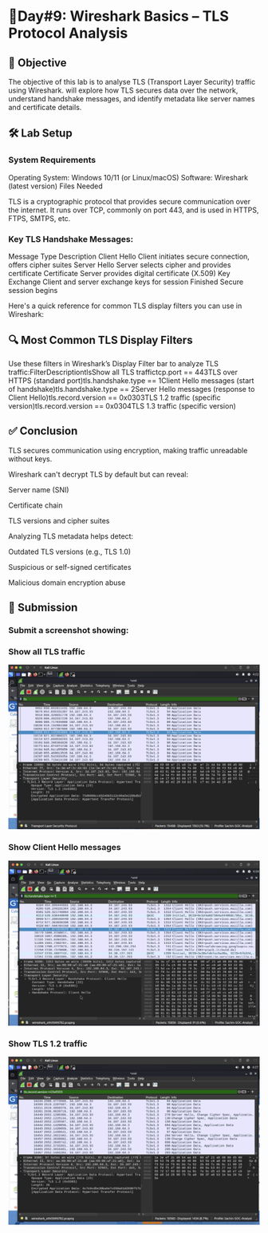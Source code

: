 # 🚀Day#9: Wireshark Basics – TLS Protocol Analysis


## 🎯 Objective

The objective of this lab is to analyse TLS (Transport Layer Security) traffic using Wireshark. will explore how TLS secures data over the network, understand handshake messages, and identify metadata like server names and certificate details.

## 🛠️ Lab Setup

### System Requirements

Operating System: Windows 10/11 (or Linux/macOS)
Software: Wireshark (latest version)
Files Needed



TLS is a cryptographic protocol that provides secure communication over the internet. It runs over TCP, commonly on port 443, and is used in HTTPS, FTPS, SMTPS, etc.

### Key TLS Handshake Messages:

Message Type	Description
Client Hello	Client initiates secure connection, offers cipher suites
Server Hello	Server selects cipher and provides certificate
Certificate	Server provides digital certificate (X.509)
Key Exchange	Client and server exchange keys for session
Finished	Secure session begins


Here's a quick reference for common TLS display filters you can use in Wireshark:
## 🔍 Most Common TLS Display Filters 
Use these filters in Wireshark’s Display Filter bar to analyze TLS traffic:FilterDescriptiontlsShow all TLS traffictcp.port == 443TLS over HTTPS (standard port)tls.handshake.type == 1Client Hello messages (start of handshake)tls.handshake.type == 2Server Hello messages (response to Client Hello)tls.record.version == 0x0303TLS 1.2 traffic (specific version)tls.record.version == 0x0304TLS 1.3 traffic (specific version)



## ✅ Conclusion

TLS secures communication using encryption, making traffic unreadable without keys.

Wireshark can't decrypt TLS by default but can reveal:

Server name (SNI)

Certificate chain

TLS versions and cipher suites

Analyzing TLS metadata helps detect:

Outdated TLS versions (e.g., TLS 1.0)

Suspicious or self-signed certificates

Malicious domain encryption abuse

## 📸 Submission

### Submit a screenshot showing:

### Show all TLS traffic
![image alt](https://github.com/sachinpatil-soc/30-Day-SOC-Analyst-Challenge-2025/blob/cb6692755bfce544088a91cb48b61b0ecfb46591/Images/TLS.png)


### Show Client Hello messages
![image alt](https://github.com/sachinpatil-soc/30-Day-SOC-Analyst-Challenge-2025/blob/cb6692755bfce544088a91cb48b61b0ecfb46591/Images/hello-msg.png)


### Show TLS 1.2 traffic
![image alt](https://github.com/sachinpatil-soc/30-Day-SOC-Analyst-Challenge-2025/blob/cb6692755bfce544088a91cb48b61b0ecfb46591/Images/tlc-1.2-traffic.png)


